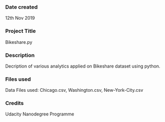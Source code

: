 ### Date created
12th Nov 2019

### Project Title
Bikeshare.py

### Description
Decription of various analytics applied on Bikeshare dataset using python.
### Files used
Data Files used: Chicago.csv, Washington.csv, New-York-City.csv

### Credits
Udacity Nanodegree Programme


